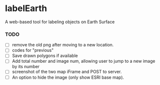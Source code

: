 # labelEarth
A web-based tool for labeling objects on Earth Surface

### TODO
- [ ] remove the old png after moving to a new location.
- [ ] codes for "previous" 
- [ ] Save drawn polygons if available  
- [ ] Add total number and image num, allowing user to jump to a new image by its number
- [ ] screenshot of the two map iFrame and POST to server. 
- [ ] An option to hide the image (only show ESRI base map). 

[//]: # (- [x] Venus)
